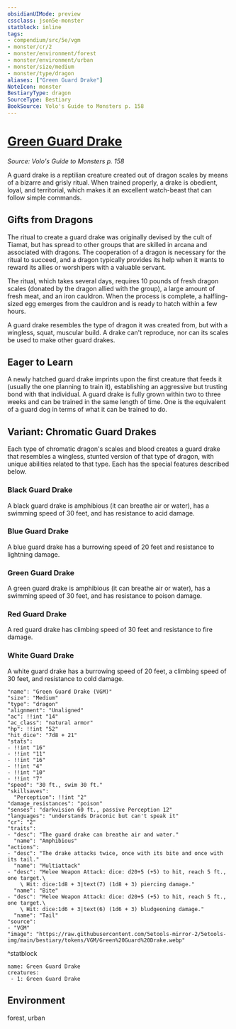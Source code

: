 ```yaml
---
obsidianUIMode: preview
cssclass: json5e-monster
statblock: inline
tags:
- compendium/src/5e/vgm
- monster/cr/2
- monster/environment/forest
- monster/environment/urban
- monster/size/medium
- monster/type/dragon
aliases: ["Green Guard Drake"]
NoteIcon: monster
BestiaryType: dragon
SourceType: Bestiary
BookSource: Volo's Guide to Monsters p. 158
---
```

# [Green Guard Drake](3-Mechanics\CLI\bestiary\dragon/green-guard-drake-vgm.md)
*Source: Volo's Guide to Monsters p. 158*  

A guard drake is a reptilian creature created out of dragon scales by means of a bizarre and grisly ritual. When trained properly, a drake is obedient, loyal, and territorial, which makes it an excellent watch-beast that can follow simple commands.

## Gifts from Dragons

The ritual to create a guard drake was originally devised by the cult of Tiamat, but has spread to other groups that are skilled in arcana and associated with dragons. The cooperation of a dragon is necessary for the ritual to succeed, and a dragon typically provides its help when it wants to reward its allies or worshipers with a valuable servant.

The ritual, which takes several days, requires 10 pounds of fresh dragon scales (donated by the dragon allied with the group), a large amount of fresh meat, and an iron cauldron. When the process is complete, a halfling-sized egg emerges from the cauldron and is ready to hatch within a few hours.

A guard drake resembles the type of dragon it was created from, but with a wingless, squat, muscular build. A drake can't reproduce, nor can its scales be used to make other guard drakes.

## Eager to Learn

A newly hatched guard drake imprints upon the first creature that feeds it (usually the one planning to train it), establishing an aggressive but trusting bond with that individual. A guard drake is fully grown within two to three weeks and can be trained in the same length of time. One is the equivalent of a guard dog in terms of what it can be trained to do.

## Variant: Chromatic Guard Drakes

Each type of chromatic dragon's scales and blood creates a guard drake that resembles a wingless, stunted version of that type of dragon, with unique abilities related to that type. Each has the special features described below.

### Black Guard Drake

A black guard drake is amphibious (it can breathe air or water), has a swimming speed of 30 feet, and has resistance to acid damage.

### Blue Guard Drake

A blue guard drake has a burrowing speed of 20 feet and resistance to lightning damage.

### Green Guard Drake

A green guard drake is amphibious (it can breathe air or water), has a swimming speed of 30 feet, and has resistance to poison damage.

### Red Guard Drake

A red guard drake has climbing speed of 30 feet and resistance to fire damage.

### White Guard Drake

A white guard drake has a burrowing speed of 20 feet, a climbing speed of 30 feet, and resistance to cold damage.

```statblock
"name": "Green Guard Drake (VGM)"
"size": "Medium"
"type": "dragon"
"alignment": "Unaligned"
"ac": !!int "14"
"ac_class": "natural armor"
"hp": !!int "52"
"hit_dice": "7d8 + 21"
"stats":
- !!int "16"
- !!int "11"
- !!int "16"
- !!int "4"
- !!int "10"
- !!int "7"
"speed": "30 ft., swim 30 ft."
"skillsaves":
  "Perception": !!int "2"
"damage_resistances": "poison"
"senses": "darkvision 60 ft., passive Perception 12"
"languages": "understands Draconic but can't speak it"
"cr": "2"
"traits":
- "desc": "The guard drake can breathe air and water."
  "name": "Amphibious"
"actions":
- "desc": "The drake attacks twice, once with its bite and once with its tail."
  "name": "Multiattack"
- "desc": "Melee Weapon Attack: dice: d20+5 (+5) to hit, reach 5 ft., one target.\
    \ Hit: dice:1d8 + 3|text(7) (1d8 + 3) piercing damage."
  "name": "Bite"
- "desc": "Melee Weapon Attack: dice: d20+5 (+5) to hit, reach 5 ft., one target.\
    \ Hit: dice:1d6 + 3|text(6) (1d6 + 3) bludgeoning damage."
  "name": "Tail"
"source":
- "VGM"
"image": "https://raw.githubusercontent.com/5etools-mirror-2/5etools-img/main/bestiary/tokens/VGM/Green%20Guard%20Drake.webp"
```
^statblock

```encounter-table
name: Green Guard Drake
creatures:
 - 1: Green Guard Drake
```

## Environment

forest, urban